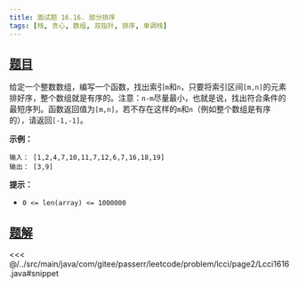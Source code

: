 ```yaml
---
title: 面试题 16.16. 部分排序
tags: [栈, 贪心, 数组, 双指针, 排序, 单调栈]
---
```



## [题目](https://leetcode.cn/problems/sub-sort-lcci/)
给定一个整数数组，编写一个函数，找出索引`m`和`n`，只要将索引区间`[m,n]`的元素排好序，整个数组就是有序的。注意：`n-m`尽量最小，也就是说，找出符合条件的最短序列。函数返回值为`[m,n]`，若不存在这样的`m`和`n`（例如整个数组是有序的），请返回`[-1,-1]`。

**示例：**

```
输入： [1,2,4,7,10,11,7,12,6,7,16,18,19]
输出： [3,9]
```

**提示：**

* `0 <= len(array) <= 1000000`


## [题解](https://github.com/PasseRR/JavaLeetCode/blob/master/src/main/java/com/gitee/passerr/leetcode/problem/lcci/page2/Lcci1616.java)

<<< @/../src/main/java/com/gitee/passerr/leetcode/problem/lcci/page2/Lcci1616.java#snippet
